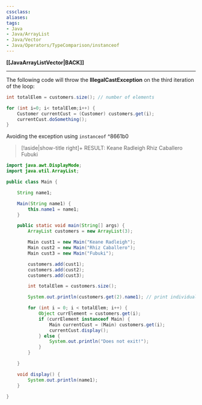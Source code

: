 ```yaml
---
cssclass:
aliases:
tags:
- Java
- Java/ArrayList
- Java/Vector
- Java/Operators/TypeComparison/instanceof
---
```

**[[JavaArrayListVector|BACK]]**

---
The following code will throw the **IllegalCastException** on the third iteration of the loop:
```java
int totalElem = customers.size(); // number of elements

for (int i=0; i< totalElem;i++) {
	Customer currentCust = (Customer) customers.get(i);
	currentCust.doSomething();
}
```

Avoiding the exception using `instanceof` ^8661b0
>[!aside|show-title right]+ RESULT:
> Keane Radleigh
> Rhiz Caballero
> Fubuki 

```java
import java.awt.DisplayMode;
import java.util.ArrayList;

public class Main {

    String name1;

    Main(String name1) {
        this.name1 = name1;
    }

    public static void main(String[] args) {
        ArrayList customers = new ArrayList(3);

        Main cust1 = new Main("Keane Radleigh");
        Main cust2 = new Main("Rhiz Caballero");
        Main cust3 = new Main("Fubuki");

        customers.add(cust1);
        customers.add(cust2);
        customers.add(cust3);

        int totalElem = customers.size();

		System.out.println(customers.get(2).name1); // print individually

        for (int i = 0; i < totalElem; i++) {
            Object currElement = customers.get(i);
            if (currElement instanceof Main) {
                Main currentCust = (Main) customers.get(i);
                currentCust.display();
            } else {
                System.out.println("Does not exit!");
            }
        }

    }

    void display() {
        System.out.println(name1);
    }

}
```